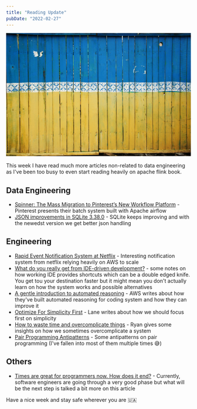 ```yaml
---
title: "Reading Update"
pubDate: "2022-02-27"
---
```


![Photo by Tina Hartung on Unsplash](./ukraine.jpeg)

This week I have read much more articles non-related to data engineering as I've been too busy to even start reading heavily on apache flink book.

## Data Engineering

- [Spinner: The Mass Migration to Pinterest’s New Workflow Platform](https://medium.com/pinterest-engineering/spinner-the-mass-migration-to-pinterests-new-workflow-platform-997d9243f56a) - Pinterest presents their batch system built with Apache airflow
- [JSON improvements in SQLite 3.38.0](https://tirkarthi.github.io/programming/2022/02/26/sqlite-json-improvements.html) - SQLite keeps improving and with the newedst version we get better json handling

## Engineering

- [Rapid Event Notification System at Netflix](https://netflixtechblog.com/rapid-event-notification-system-at-netflix-6deb1d2b57d1) - Interesting notification system from netflix relying heavily on AWS to scale
- [What do you really get from IDE-driven development?](https://briandfoy.github.io/ide-driven-development/) - some notes on how working IDE provides shortcuts which can be a double edged knife. You get tou your destination faster but it might mean you don't actually learn on how the system works and possible alternatives
- [A gentle introduction to automated reasoning](https://www.amazon.science/blog/a-gentle-introduction-to-automated-reasoning) - AWS writes about how they've built automated reasoning for coding system and how they can improve it
- [Optimize For Simplicity First](https://wagslane.dev/posts/optimize-for-simplicit-first/) - Lane writes about how we should focus first on simplicity
- [How to waste time and overcomplicate things](https://ryanwarnock.me/blog/260222.html) - Ryan gives some insights on how we sometimes overcomplicate a system
- [Pair Programming Antipatterns](https://tuple.app/pair-programming-guide/antipatterns) - Some antipatterns on pair programming (I've fallen into most of them multiple times 😅)

## Others

- [Times are great for programmers now. How does it end?](https://vaghetti.dev/posts/times-are-great/) - Currently, software engineers are going through a very good phase but what will be the next step is talked a bit more on this article

Have a nice week and stay safe wherever you are 🇺🇦
